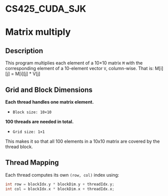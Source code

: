 # CS425_CUDA_SJK

# Matrix multiply

## Description

This program multiplies each element of a 10×10 matrix `M` with the corresponding element of a 10-element vector `V`, column-wise. That is: M[i][j] = M[i][j] * V[j]

## Grid and Block Dimensions

**Each thread handles one matrix element.**
- `Block size: 10×10`

**100 threads are needed in total.**
- `Grid size: 1×1`

This makes it so that all 100 elements in a 10x10 matrix are covered by the thread block.

## Thread Mapping

Each thread computes its own `(row, col)` index using:
```cpp
int row = blockIdx.y * blockDim.y + threadIdx.y;
int col = blockIdx.x * blockDim.x + threadIdx.x;


